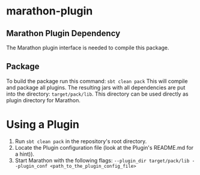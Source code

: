 # marathon-plugin

## Marathon Plugin Dependency

The Marathon plugin interface is needed to compile this package.

## Package

To build the package run this command:
`sbt clean pack`
This will compile and package all plugins.
The resulting jars with all dependencies are put into the directory: `target/pack/lib`.
This directory can be used directly as plugin directory for Marathon.

# Using a Plugin
1. Run `sbt clean pack` in the repository's root directory.
2. Locate the Plugin configuration file (look at the Plugin's README.md for a hint)).
3. Start Marathon with the following flags: `--plugin_dir target/pack/lib --plugin_conf <path_to_the_plugin_config_file>`

